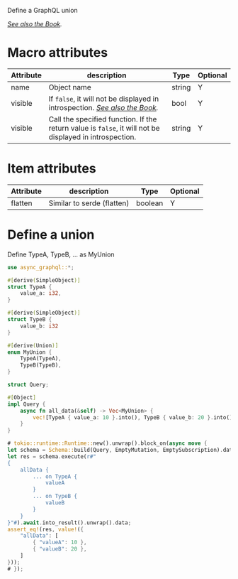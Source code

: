 Define a GraphQL union

*[See also the Book](https://async-graphql.github.io/async-graphql/en/define_union.html).*

# Macro attributes

| Attribute   | description               | Type     | Optional |
|-------------|---------------------------|----------|----------|
| name        | Object name               | string   | Y        |
| visible       | If `false`, it will not be displayed in introspection. *[See also the Book](https://async-graphql.github.io/async-graphql/en/visibility.html).* | bool | Y |
| visible       | Call the specified function. If the return value is `false`, it will not be displayed in introspection. | string | Y |

# Item attributes

| Attribute    | description                              | Type     | Optional |
|--------------|------------------------------------------|----------|----------|
| flatten      | Similar to serde (flatten)               | boolean  | Y        |

# Define a union

Define TypeA, TypeB, ... as MyUnion

```rust
use async_graphql::*;

#[derive(SimpleObject)]
struct TypeA {
    value_a: i32,
}

#[derive(SimpleObject)]
struct TypeB {
    value_b: i32
}

#[derive(Union)]
enum MyUnion {
    TypeA(TypeA),
    TypeB(TypeB),
}

struct Query;

#[Object]
impl Query {
    async fn all_data(&self) -> Vec<MyUnion> {
        vec![TypeA { value_a: 10 }.into(), TypeB { value_b: 20 }.into()]
    }
}

# tokio::runtime::Runtime::new().unwrap().block_on(async move {
let schema = Schema::build(Query, EmptyMutation, EmptySubscription).data("hello".to_string()).finish();
let res = schema.execute(r#"
{
    allData {
        ... on TypeA {
            valueA
        }
        ... on TypeB {
            valueB
        }
    }
}"#).await.into_result().unwrap().data;
assert_eq!(res, value!({
    "allData": [
        { "valueA": 10 },
        { "valueB": 20 },
    ]
}));
# });
```
